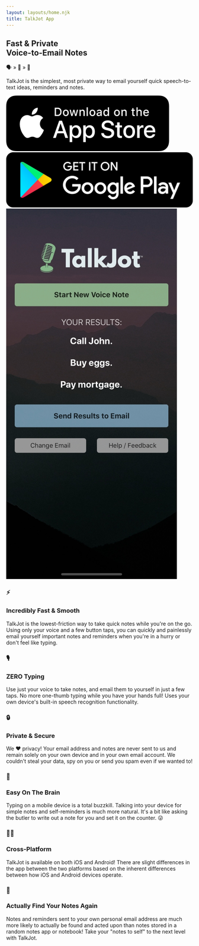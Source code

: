 ```yaml
---
layout: layouts/home.njk
title: TalkJot App
---
```


<div class="home-top">
  <div class="home-top-left">
    <h2>Fast & Private<br>Voice-to-Email Notes</h2>
    <p class="emoji-header">🗣️ » 📨 » 🚀</p>
    <p>TalkJot is the simplest, most private way to email yourself quick speech-to-text ideas, reminders and notes.</p>
    <div class="store-buttons">
      <a href="https://apps.apple.com/us/app/talkjot-voice-to-email-notes/id1499580999" target="_blank" class="store-button">
        <img src="/img/appstore.png">
      </a>
      <a href="https://play.google.com/store/apps/details?id=com.talkjot" target="_blank" class="store-button">
        <img src="/img/playstore.png">
      </a>
    </div>
  </div>
  <div class="screenshot-div">
    <img class="screenshot" src="/img/screenshot.png">
  </div>
</div>

<div class="features">
  <div class="feature">
    <h3 class="feature-emoji">⚡</h3>
    <div class="feature-text">
      <h3>
        Incredibly Fast & Smooth
      </h3>
      <p>
        TalkJot is the lowest-friction way to take quick notes while you're on the go. Using only your voice and a few button taps, you can quickly and painlessly email yourself important notes and reminders when you're in a hurry or don't feel like typing.
      </p>
    </div>
  </div>
  <div class="feature">
    <h3 class="feature-emoji">🎙️</h3>
    <div class="feature-text">
      <h3>
        ZERO Typing
      </h3>
      <p>
        Use just your voice to take notes, and email them to yourself in just a few taps. No more one-thumb typing while you have your hands full! Uses your own device's built-in speech recognition functionality.
      </p>
    </div>
  </div>
  <div class="feature">
    <h3 class="feature-emoji">🔒</h3>
    <div class="feature-text">
      <h3>
        Private & Secure
      </h3>
      <p>
        We ❤️ privacy! Your email address and notes are never sent to us and remain solely on your own device and in your own email account. We couldn't steal your data, spy on you or send you spam even if we wanted to!
      </p>
    </div>
  </div>
  <div class="feature">
    <h3 class="feature-emoji">🧠</h3>
    <div class="feature-text">
      <h3>
        Easy On The Brain
      </h3>
      <p>
        Typing on a mobile device is a total buzzkill. Talking into your device for simple notes and self-reminders is much more natural. It's a bit like asking the butler to write out a note for you and set it on the counter. 😜
      </p>
    </div>
  </div>
  <div class="feature">
    <h3 class="feature-emoji">🧑‍🚀</h3>
    <div class="feature-text">
      <h3>
        Cross-Platform
      </h3>
      <p>
        TalkJot is available on both iOS and Android! There are slight differences in the app between the two platforms based on the inherent differences between how iOS and Android devices operate.
      </p>
    </div>
  </div>
  <div class="feature">
    <h3 class="feature-emoji">📎</h3>
    <div class="feature-text">
      <h3>
        Actually Find Your Notes Again
      </h3>
      <p>
        Notes and reminders sent to your own personal email address are much more likely to actually be found and acted upon than notes stored in a random notes app or notebook! Take your "notes to self" to the next level with TalkJot.
      </p>
    </div>
  </div>
</div>
